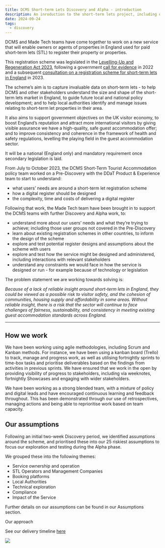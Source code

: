 ```yaml
---
title: DCMS Short-term Lets Discovery and Alpha - introduction
description: An inroduction to the short-term lets project, including our aims and how we work.
date: 2024-09-24
tags:
  - discovery
---
```


DCMS and Made Tech teams have come together to work on a new service that will enable owners or agents of properties in England used for paid short-term lets (STL) to register their property or properties.

This registration scheme was legislated in the [Levelling-Up and Regeneration Act 2023](https://www.legislation.gov.uk/ukpga/2023/55), following a government [call for evidence](https://www.gov.uk/government/consultations/developing-a-tourist-accommodation-registration-scheme-in-england/developing-a-tourist-accommodation-registration-scheme-in-england-call-for-evidence) in 2022 and a subsequent [consultation on a registration scheme for short-term lets in England](https://www.gov.uk/government/consultations/consultation-on-a-registration-scheme-for-short-term-lets-in-england/consultation-on-a-registration-scheme-for-short-term-lets-in-england) in 2023.

The scheme’s aim is to capture invaluable data on short-term lets - to help DCMS and other stakeholders understand the size and shape of the short-term lets market in England, to guide future local and national policy development; and to help local authorities identify and manage issues relating to short-term let properties in their area.

It also aims to support government objectives on the UK visitor economy, to boost England’s reputation and attract more international visitors by giving visible assurance we have a high-quality, safe guest accommodation offer; and to improve consistency and coherence in the framework of health and safety regulations, levelling the playing field in the guest accommodation sector.

It will be a national (England only) and mandatory requirement once secondary legislation is laid.

From July to October 2023, the DCMS Short-Term Tourist Accommodation policy team worked on a Pre-Discovery with the DDaT Product & Experience team to start to understand:

- what users’ needs are around a short-term let registration scheme
- how a digital register should be designed
- the complexity, time and costs of delivering a digital register

Following that work, the Made Tech team have been brought in to support the DCMS teams with further Discovery and Alpha work, to:

- understand more about our users’ needs and what they’re trying to achieve; including those user groups not covered in the Pre-Discovery
- learn about existing registration schemes in other countries, to inform the design of the scheme
- explore and test potential register designs and assumptions about the scheme with users
- explore and test how the service might be designed and administered, including interactions with relevant stakeholders
- understand any constraints we would face in how the service is designed or run - for example because of technology or legislation

The problem statement we are working towards solving is:

_Because of a lack of reliable insight around short-term lets in England, they could be viewed as a possible risk to visitor safety, and the cohesion of communities, housing supply and affordability in some areas. Without reliable insight, there is a risk that the sector will continue to face challenges of fairness, sustainability, and consistency in meeting existing guest accommodation standards across England._

---

## How we work

We have been working using agile methodologies, including Scrum and Kanban methods. For instance, we have been using a kanban board (Trello) to track, manage and progress work, as well as utilising fortnightly sprints to time-box tasks and prioritise deliverables based on the findings from activities in previous sprints. We have ensured that we work in the open by providing visibility of progress to stakeholders, including via weeknotes, fortnightly Showcases and engaging with wider stakeholders.

We have been working as a strong blended team, with a mixture of policy and digital leads and have encouraged continuous learning and feedback throughout. This has been demonstrated through our use of retrospectives, managing actions and being able to reprioritise work based on team capacity.

## Our assumptions

Following an initial two-week Discovery period, we identified assumptions around the scheme, and prioritised these into our 25 riskiest assumptions to focus our exploration and testing during the Alpha phase.

We grouped these into the following themes:

- Service ownership and operation
- STL Operators and Management Companies
- Booking platforms
- Local Authorities
- Technical exploration
- Compliance
- Impact of the Service

Further details on our assumptions can be found in our Assumptions section.

Our approach

See our delivery timeline [here](https://lucid.app/lucidspark/a80f2c29-d14c-4828-832f-943f2fe7ca55/edit?invitationId=inv_0f377477-1587-49d4-8433-d9e81fcc65d0&page=0_0#)

![](https://lh7-qw.googleusercontent.com/docsz/AD_4nXfSjD410y2InPWgcd30e5m-VYTnfELyC03HdKuen4XKNa8pPT4OFZclR1xVqsCq2h4NecJQpPDYy8vJBlvB7Brl3M5dYuruLHbdsisy3fRTd3XVvqLFmQGYv7G39Y6-jgTVUARrnT6qk9icwXyuzXI6g4Q?key=spSV4nVFvSMPqpBgLhrFmw)
